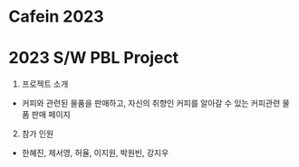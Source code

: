 # Cafein 2023
# 2023 S/W PBL Project

1. 프로젝트 소개
- 커피와 관련된 물품을 판매하고, 
자신의 취향인 커피를 알아갈 수 있는 커피관련 물품 판매 페이지

2. 참가 인원 
- 한혜진, 제서영, 허율, 이지원, 박원빈, 강지우
